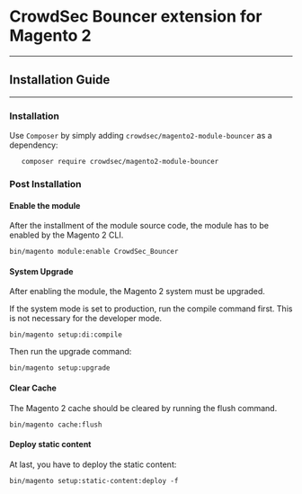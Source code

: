 # CrowdSec Bouncer extension for Magento 2
----------------------------------------------

## Installation Guide

---------------------------------------------

### Installation

Use `Composer` by simply adding `crowdsec/magento2-module-bouncer` as a dependency:

       composer require crowdsec/magento2-module-bouncer 

### Post Installation

#### Enable the module

After the installment of the module source code, the module has to be enabled by the Magento 2 CLI.

    bin/magento module:enable CrowdSec_Bouncer

#### System Upgrade

After enabling the module, the Magento 2 system must be upgraded.

If the system mode is set to production, run the compile command first. This is not necessary for the developer mode.

    bin/magento setup:di:compile

Then run the upgrade command:

    bin/magento setup:upgrade
    
#### Clear Cache

The Magento 2 cache should be cleared by running the flush command.

    bin/magento cache:flush

#### Deploy static content

At last, you have to deploy the static content:

    bin/magento setup:static-content:deploy -f
